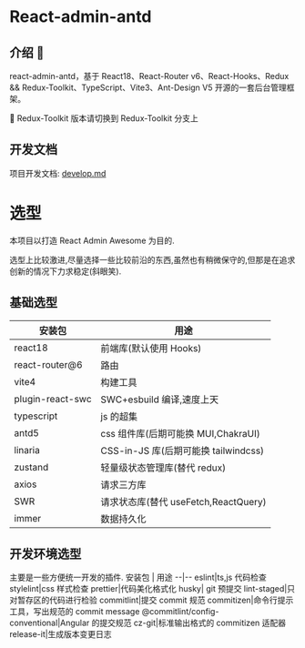 # React-admin-antd

## 介绍 📖

react-admin-antd，基于 React18、React-Router v6、React-Hooks、Redux && Redux-Toolkit、TypeScript、Vite3、Ant-Design V5 开源的一套后台管理框架。

🌈 Redux-Toolkit 版本请切换到 Redux-Toolkit 分支上

## 开发文档

项目开发文档: [develop.md](./develop.md)

# 选型

本项目以打造 React Admin Awesome 为目的.

选型上比较激进,尽量选择一些比较前沿的东西,虽然也有稍微保守的,但那是在追求创新的情况下力求稳定(斜眼笑).

## 基础选型

| 安装包           | 用途                                 |
| ---------------- | ------------------------------------ |
| react18          | 前端库(默认使用 Hooks)               |
| react-router@6   | 路由                                 |
| vite4            | 构建工具                             |
| plugin-react-swc | SWC+esbuild 编译,速度上天            |
| typescript       | js 的超集                            |
| antd5            | css 组件库(后期可能换 MUI,ChakraUI)  |
| linaria          | CSS-in-JS 库(后期可能换 tailwindcss) |
| zustand          | 轻量级状态管理库(替代 redux)         |
| axios            | 请求三方库                           |
| SWR              | 请求状态库(替代 useFetch,ReactQuery) |
| immer            | 数据持久化                           |

## 开发环境选型

主要是一些方便统一开发的插件.
安装包 | 用途
--|--
eslint|ts,js 代码检查
stylelint|css 样式检查
prettier|代码美化格式化
husky| git 预提交
lint-staged|只对暂存区的代码进行检验
commitlint|提交 commit 规范
commitizen|命令行提示工具，写出规范的 commit message
@commitlint/config-conventional|Angular 的提交规范
cz-git|标准输出格式的 commitizen 适配器
release-it|生成版本变更日志
